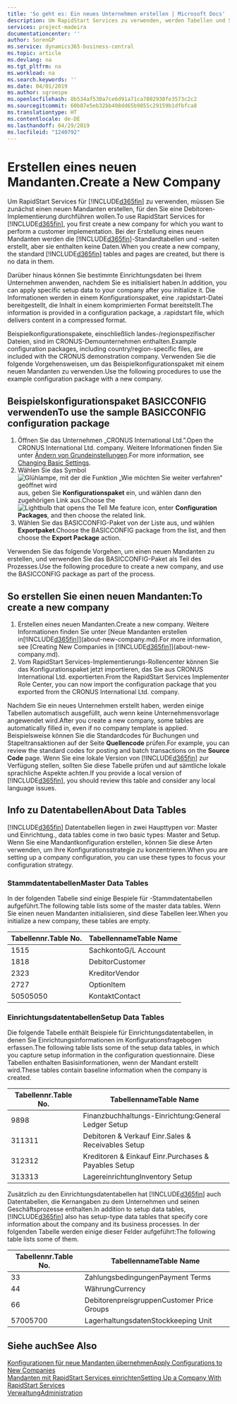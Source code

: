 ```yaml
---
title: 'So geht es: Ein neues Unternehmen erstellen | Microsoft Docs'
description: Um RapidStart Services zu verwenden, werden Tabellen und Seiten erstellt, aber sie enthalten keine Daten.
services: project-madeira
documentationcenter: ''
author: SorenGP
ms.service: dynamics365-business-central
ms.topic: article
ms.devlang: na
ms.tgt_pltfrm: na
ms.workload: na
ms.search.keywords: ''
ms.date: 04/01/2019
ms.author: sgroespe
ms.openlocfilehash: 8b534af530a7ce6d91a71ca7802938fe3573c2c2
ms.sourcegitcommit: 60b87e5eb32bb408dd65b9855c29159b1dfbfca8
ms.translationtype: HT
ms.contentlocale: de-DE
ms.lasthandoff: 04/29/2019
ms.locfileid: "1240792"
---
```

# <a name="create-a-new-company"></a><span data-ttu-id="3cef7-103">Erstellen eines neuen Mandanten.</span><span class="sxs-lookup"><span data-stu-id="3cef7-103">Create a New Company</span></span>
<span data-ttu-id="3cef7-104">Um RapidStart Services für [!INCLUDE[d365fin](includes/d365fin_md.md)] zu verwenden, müssen Sie zunächst einen neuen Mandanten erstellen, für den Sie eine Debitoren-Implementierung durchführen wollen.</span><span class="sxs-lookup"><span data-stu-id="3cef7-104">To use RapidStart Services for [!INCLUDE[d365fin](includes/d365fin_md.md)], you first create a new company for which you want to perform a customer implementation.</span></span> <span data-ttu-id="3cef7-105">Bei der Erstellung eines neuen Mandanten werden die [!INCLUDE[d365fin](includes/d365fin_md.md)]-Standardtabellen und -seiten erstellt, aber sie enthalten keine Daten.</span><span class="sxs-lookup"><span data-stu-id="3cef7-105">When you create a new company, the standard [!INCLUDE[d365fin](includes/d365fin_md.md)] tables and pages are created, but there is no data in them.</span></span>

<span data-ttu-id="3cef7-106">Darüber hinaus können Sie bestimmte Einrichtungsdaten bei Ihrem Unternehmen anwenden, nachdem Sie es initialisiert haben.</span><span class="sxs-lookup"><span data-stu-id="3cef7-106">In addition, you can apply specific setup data to your company after you initialize it.</span></span> <span data-ttu-id="3cef7-107">Die Informationen werden in einem Konfigurationspaket, eine .rapidstart-Datei bereitgestellt, die Inhalt in einem komprimierten Format bereitstellt.</span><span class="sxs-lookup"><span data-stu-id="3cef7-107">The information is provided in a configuration package, a .rapidstart file, which delivers content in a compressed format.</span></span>  

<span data-ttu-id="3cef7-108">Beispielkonfigurationspakete, einschließlich landes-/regionspezifischer Dateien, sind im CRONUS-Demounternehmen enthalten.</span><span class="sxs-lookup"><span data-stu-id="3cef7-108">Example configuration packages, including country/region-specific files, are included with the CRONUS demonstration company.</span></span> <span data-ttu-id="3cef7-109">Verwenden Sie die folgende Vorgehensweisen, um das Beispielkonfigurationspaket mit einem neuen Mandanten zu verwenden.</span><span class="sxs-lookup"><span data-stu-id="3cef7-109">Use the following procedures to use the example configuration package with a new company.</span></span>  

## <a name="to-use-the-sample-basicconfig-configuration-package"></a><span data-ttu-id="3cef7-110">Beispielskonfigurationspaket BASICCONFIG verwenden</span><span class="sxs-lookup"><span data-stu-id="3cef7-110">To use the sample BASICCONFIG configuration package</span></span>  
1. <span data-ttu-id="3cef7-111">Öffnen Sie das Unternehmen „CRONUS International Ltd.”.</span><span class="sxs-lookup"><span data-stu-id="3cef7-111">Open the CRONUS International Ltd. company.</span></span> <span data-ttu-id="3cef7-112">Weitere Informationen finden Sie unter [Ändern von Grundeinstellungen](ui-change-basic-settings.md).</span><span class="sxs-lookup"><span data-stu-id="3cef7-112">For more information, see [Changing Basic Settings](ui-change-basic-settings.md).</span></span>
2. <span data-ttu-id="3cef7-113">Wählen Sie das Symbol ![Glühlampe, mit der die Funktion „Wie möchten Sie weiter verfahren“ geöffnet wird](media/ui-search/search_small.png "Wie möchten Sie weiter verfahren?") aus, geben Sie **Konfigurationspaket** ein, und wählen dann den zugehörigen Link aus.</span><span class="sxs-lookup"><span data-stu-id="3cef7-113">Choose the ![Lightbulb that opens the Tell Me feature](media/ui-search/search_small.png "Tell me what you want to do") icon, enter **Configuration Packages**, and then choose the related link.</span></span>  
3. <span data-ttu-id="3cef7-114">Wählen Sie das BASICCONFIG-Paket von der Liste aus, und wählen **Exportpaket**.</span><span class="sxs-lookup"><span data-stu-id="3cef7-114">Choose the BASICCONFIG package from the list, and then choose the **Export Package** action.</span></span>  

<span data-ttu-id="3cef7-115">Verwenden Sie das folgende Vorgehen, um einen neuen Mandanten zu erstellen, und verwenden Sie das BASICCONFIG-Paket als Teil des Prozesses.</span><span class="sxs-lookup"><span data-stu-id="3cef7-115">Use the following procedure to create a new company, and use the BASICCONFIG package as part of the process.</span></span>  

## <a name="to-create-a-new-company"></a><span data-ttu-id="3cef7-116">So erstellen Sie einen neuen Mandanten:</span><span class="sxs-lookup"><span data-stu-id="3cef7-116">To create a new company</span></span>  
1. <span data-ttu-id="3cef7-117">Erstellen eines neuen Mandanten.</span><span class="sxs-lookup"><span data-stu-id="3cef7-117">Create a new company.</span></span> <span data-ttu-id="3cef7-118">Weitere Informationen finden Sie unter [Neue Mandanten erstellen in[!INCLUDE[d365fin](includes/d365fin_md.md)]](about-new-company.md).</span><span class="sxs-lookup"><span data-stu-id="3cef7-118">For more information, see [Creating New Companies in [!INCLUDE[d365fin](includes/d365fin_md.md)]](about-new-company.md).</span></span>
2. <span data-ttu-id="3cef7-119">Vom RapidStart Services-Implementierungs-Rollencenter können Sie das Konfigurationspaket jetzt importieren, das Sie aus CRONUS International Ltd. exportierten.</span><span class="sxs-lookup"><span data-stu-id="3cef7-119">From the RapidStart Services Implementer Role Center, you can now import the configuration package that you exported from the CRONUS International Ltd. company.</span></span>

<span data-ttu-id="3cef7-120">Nachdem Sie ein neues Unternehmen erstellt haben, werden einige Tabellen automatisch ausgefüllt, auch wenn keine Unternehmensvorlage angewendet wird.</span><span class="sxs-lookup"><span data-stu-id="3cef7-120">After you create a new company, some tables are automatically filled in, even if no company template is applied.</span></span> <span data-ttu-id="3cef7-121">Beispielsweise können Sie die Standardcodes für Buchungen und Stapeltransaktionen auf der Seite **Quellencode** prüfen.</span><span class="sxs-lookup"><span data-stu-id="3cef7-121">For example, you can review the standard codes for posting and batch transactions on the **Source Code** page.</span></span> <span data-ttu-id="3cef7-122">Wenn Sie eine lokale Version von [!INCLUDE[d365fin](includes/d365fin_md.md)] zur Verfügung stellen, sollten Sie diese Tabelle prüfen und auf sämtliche lokale sprachliche Aspekte achten.</span><span class="sxs-lookup"><span data-stu-id="3cef7-122">If you provide a local version of [!INCLUDE[d365fin](includes/d365fin_md.md)], you should review this table and consider any local language issues.</span></span>

## <a name="about-data-tables"></a><span data-ttu-id="3cef7-123">Info zu Datentabellen</span><span class="sxs-lookup"><span data-stu-id="3cef7-123">About Data Tables</span></span>
[!INCLUDE[d365fin](includes/d365fin_md.md)]  <span data-ttu-id="3cef7-124">Datentabellen liegen in zwei Haupttypen vor: Master und Einrichtung.</span><span class="sxs-lookup"><span data-stu-id="3cef7-124">, data tables come in two basic types: Master and Setup.</span></span> <span data-ttu-id="3cef7-125">Wenn Sie eine Mandantkonfiguration erstellen, können Sie diese Arten verwenden, um Ihre Konfigurationsstrategie zu konzentrieren.</span><span class="sxs-lookup"><span data-stu-id="3cef7-125">When you are setting up a company configuration, you can use these types to focus your configuration strategy.</span></span>  

### <a name="master-data-tables"></a><span data-ttu-id="3cef7-126">Stammdatentabellen</span><span class="sxs-lookup"><span data-stu-id="3cef7-126">Master Data Tables</span></span>  
<span data-ttu-id="3cef7-127">In der folgenden Tabelle sind einige Bespiele für -Stammdatentabellen aufgeführt.</span><span class="sxs-lookup"><span data-stu-id="3cef7-127">The following table lists some of the master data tables.</span></span> <span data-ttu-id="3cef7-128">Wenn Sie einen neuen Mandanten initialisieren, sind diese Tabellen leer.</span><span class="sxs-lookup"><span data-stu-id="3cef7-128">When you initialize a new company, these tables are empty.</span></span>  

|<span data-ttu-id="3cef7-129">Tabellennr.</span><span class="sxs-lookup"><span data-stu-id="3cef7-129">Table No.</span></span>|<span data-ttu-id="3cef7-130">Tabellenname</span><span class="sxs-lookup"><span data-stu-id="3cef7-130">Table Name</span></span>|  
|-------------------|--------------------|  
|<span data-ttu-id="3cef7-131">15</span><span class="sxs-lookup"><span data-stu-id="3cef7-131">15</span></span>|<span data-ttu-id="3cef7-132">Sachkonto</span><span class="sxs-lookup"><span data-stu-id="3cef7-132">G/L Account</span></span>|  
|<span data-ttu-id="3cef7-133">18</span><span class="sxs-lookup"><span data-stu-id="3cef7-133">18</span></span>|<span data-ttu-id="3cef7-134">Debitor</span><span class="sxs-lookup"><span data-stu-id="3cef7-134">Customer</span></span>|  
|<span data-ttu-id="3cef7-135">23</span><span class="sxs-lookup"><span data-stu-id="3cef7-135">23</span></span>|<span data-ttu-id="3cef7-136">Kreditor</span><span class="sxs-lookup"><span data-stu-id="3cef7-136">Vendor</span></span>|  
|<span data-ttu-id="3cef7-137">27</span><span class="sxs-lookup"><span data-stu-id="3cef7-137">27</span></span>|<span data-ttu-id="3cef7-138">Option</span><span class="sxs-lookup"><span data-stu-id="3cef7-138">Item</span></span>|  
|<span data-ttu-id="3cef7-139">5050</span><span class="sxs-lookup"><span data-stu-id="3cef7-139">5050</span></span>|<span data-ttu-id="3cef7-140">Kontakt</span><span class="sxs-lookup"><span data-stu-id="3cef7-140">Contact</span></span>|  

### <a name="setup-data-tables"></a><span data-ttu-id="3cef7-141">Einrichtungsdatentabellen</span><span class="sxs-lookup"><span data-stu-id="3cef7-141">Setup Data Tables</span></span>  
<span data-ttu-id="3cef7-142">Die folgende Tabelle enthält Beispiele für Einrichtungsdatentabellen, in denen Sie Einrichtungsinformationen im Konfigurationsfragebogen erfassen.</span><span class="sxs-lookup"><span data-stu-id="3cef7-142">The following table lists some of the setup data tables, in which you capture setup information in the configuration questionnaire.</span></span> <span data-ttu-id="3cef7-143">Diese Tabellen enthalten Basisinformationen, wenn der Mandant erstellt wird.</span><span class="sxs-lookup"><span data-stu-id="3cef7-143">These tables contain baseline information when the company is created.</span></span>  

|<span data-ttu-id="3cef7-144">Tabellennr.</span><span class="sxs-lookup"><span data-stu-id="3cef7-144">Table No.</span></span>|<span data-ttu-id="3cef7-145">Tabellenname</span><span class="sxs-lookup"><span data-stu-id="3cef7-145">Table Name</span></span>|  
|-------------------|--------------------|  
|<span data-ttu-id="3cef7-146">98</span><span class="sxs-lookup"><span data-stu-id="3cef7-146">98</span></span>|<span data-ttu-id="3cef7-147">Finanzbuchhaltungs-Einrichtung:</span><span class="sxs-lookup"><span data-stu-id="3cef7-147">General Ledger Setup</span></span>|  
|<span data-ttu-id="3cef7-148">311</span><span class="sxs-lookup"><span data-stu-id="3cef7-148">311</span></span>|<span data-ttu-id="3cef7-149">Debitoren & Verkauf Einr.</span><span class="sxs-lookup"><span data-stu-id="3cef7-149">Sales & Receivables Setup</span></span>|  
|<span data-ttu-id="3cef7-150">312</span><span class="sxs-lookup"><span data-stu-id="3cef7-150">312</span></span>|<span data-ttu-id="3cef7-151">Kreditoren & Einkauf Einr.</span><span class="sxs-lookup"><span data-stu-id="3cef7-151">Purchases & Payables Setup</span></span>|  
|<span data-ttu-id="3cef7-152">313</span><span class="sxs-lookup"><span data-stu-id="3cef7-152">313</span></span>|<span data-ttu-id="3cef7-153">Lagereinrichtung</span><span class="sxs-lookup"><span data-stu-id="3cef7-153">Inventory Setup</span></span>|  

<span data-ttu-id="3cef7-154">Zusätzlich zu den Einrichtungsdatentabellen hat [!INCLUDE[d365fin](includes/d365fin_md.md)] auch Datentabellen, die Kernangaben zu dem Unternehmen und seinen Geschäftsprozesse enthalten.</span><span class="sxs-lookup"><span data-stu-id="3cef7-154">In addition to setup data tables, [!INCLUDE[d365fin](includes/d365fin_md.md)] also has setup-type data tables that specify core information about the company and its business processes.</span></span> <span data-ttu-id="3cef7-155">In der folgenden Tabelle werden einige dieser Felder aufgeführt:</span><span class="sxs-lookup"><span data-stu-id="3cef7-155">The following table lists some of them.</span></span>  

|<span data-ttu-id="3cef7-156">Tabellennr.</span><span class="sxs-lookup"><span data-stu-id="3cef7-156">Table No.</span></span>|<span data-ttu-id="3cef7-157">Tabellenname</span><span class="sxs-lookup"><span data-stu-id="3cef7-157">Table Name</span></span>|  
|-------------------|--------------------|  
|<span data-ttu-id="3cef7-158">3</span><span class="sxs-lookup"><span data-stu-id="3cef7-158">3</span></span>|<span data-ttu-id="3cef7-159">Zahlungsbedingungen</span><span class="sxs-lookup"><span data-stu-id="3cef7-159">Payment Terms</span></span>|  
|<span data-ttu-id="3cef7-160">4</span><span class="sxs-lookup"><span data-stu-id="3cef7-160">4</span></span>|<span data-ttu-id="3cef7-161">Währung</span><span class="sxs-lookup"><span data-stu-id="3cef7-161">Currency</span></span>|  
|<span data-ttu-id="3cef7-162">6</span><span class="sxs-lookup"><span data-stu-id="3cef7-162">6</span></span>|<span data-ttu-id="3cef7-163">Debitorenpreisgruppen</span><span class="sxs-lookup"><span data-stu-id="3cef7-163">Customer Price Groups</span></span>|  
|<span data-ttu-id="3cef7-164">5700</span><span class="sxs-lookup"><span data-stu-id="3cef7-164">5700</span></span>|<span data-ttu-id="3cef7-165">Lagerhaltungsdaten</span><span class="sxs-lookup"><span data-stu-id="3cef7-165">Stockkeeping Unit</span></span>|

  

## <a name="see-also"></a><span data-ttu-id="3cef7-166">Siehe auch</span><span class="sxs-lookup"><span data-stu-id="3cef7-166">See Also</span></span>  
[<span data-ttu-id="3cef7-167">Konfigurationen für neue Mandanten übernehmen</span><span class="sxs-lookup"><span data-stu-id="3cef7-167">Apply Configurations to New Companies</span></span>](admin-apply-configuration-to-new-companies.md)  
[<span data-ttu-id="3cef7-168">Mandanten mit RapidStart Services einrichten</span><span class="sxs-lookup"><span data-stu-id="3cef7-168">Setting Up a Company With RapidStart Services</span></span>](admin-set-up-a-company-with-rapidstart.md)  
[<span data-ttu-id="3cef7-169">Verwaltung</span><span class="sxs-lookup"><span data-stu-id="3cef7-169">Administration</span></span>](admin-setup-and-administration.md)
